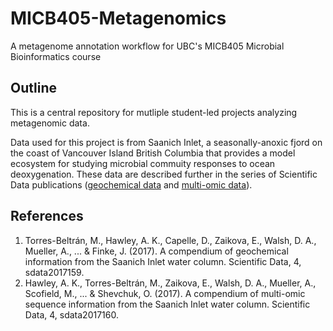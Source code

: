 # MICB405-Metagenomics
A metagenome annotation workflow for UBC's MICB405 Microbial Bioinformatics course 

## Outline

This is a central repository for mutliple student-led projects analyzing metagenomic data.
 
Data used for this project is from Saanich Inlet, a seasonally-anoxic fjord on the coast of Vancouver Island British Columbia that provides a model ecosystem for studying microbial commuity responses to ocean deoxygenation. These data are described further in the series of Scientific Data publications ([geochemical data](https://www.nature.com/articles/sdata2017159) and [multi-omic data](https://www.nature.com/articles/sdata2017160)).


## References

1. Torres-Beltrán, M., Hawley, A. K., Capelle, D., Zaikova, E., Walsh, D. A., Mueller, A., ... & Finke, J. (2017). A compendium of geochemical information from the Saanich Inlet water column. Scientific Data, 4, sdata2017159.
2. Hawley, A. K., Torres-Beltrán, M., Zaikova, E., Walsh, D. A., Mueller, A., Scofield, M., ... & Shevchuk, O. (2017). A compendium of multi-omic sequence information from the Saanich Inlet water column. Scientific Data, 4, sdata2017160.

